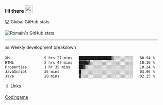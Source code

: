 ### Hi there <img src="https://media.giphy.com/media/hvRJCLFzcasrR4ia7z/giphy.gif" width="25px" height="25px">

💻 Global GitHub stats


![Romain's GitHub stats](https://github-readme-stats.vercel.app/api?username=Flasssh&show_icons=true&theme=tokyonight)

---

📊 Weekly development breakdown
<!--START_SECTION:waka-->

```txt
XML               9 hrs 27 mins   ███████████████▒░░░░░░░░░   60.94 %
HTML              2 hrs 49 mins   ████▓░░░░░░░░░░░░░░░░░░░░   18.16 %
Properties        1 hr 35 mins    ██▓░░░░░░░░░░░░░░░░░░░░░░   10.24 %
JavaScript        36 mins         █░░░░░░░░░░░░░░░░░░░░░░░░   03.96 %
Java              20 mins         ▓░░░░░░░░░░░░░░░░░░░░░░░░   02.25 %
```

<!--END_SECTION:waka-->

🖇 Links

[Codingame](https://www.codingame.com/profile/defc3ee5279aecc1bb6114e1f994ea9b3325423)
